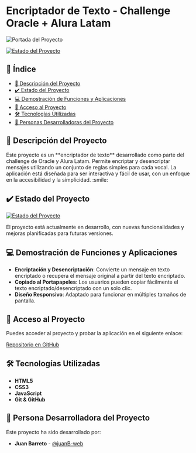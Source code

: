 # Encriptador de Texto - Challenge Oracle + Alura Latam

![Portada del Proyecto](ruta/a/tu-imagen-de-portada.png)

[![Estado del Proyecto](https://img.shields.io/badge/Estado-Finalizado-brightgreen)]()

## :bookmark_tabs: Índice
- [:book: Descripción del Proyecto](#-descripción-del-proyecto)
- [:heavy_check_mark: Estado del Proyecto](#-estado-del-proyecto)
- [:computer: Demostración de Funciones y Aplicaciones](#-demostración-de-funciones-y-aplicaciones)
- [:link: Acceso al Proyecto](#-acceso-al-proyecto)
- [:hammer_and_wrench: Tecnologías Utilizadas](#-tecnologías-utilizadas)
- [:man: Personas Desarrolladoras del Proyecto](#-personas-desarrolladoras-del-proyecto)

## 📖 Descripción del Proyecto
<p>Este proyecto es un **encriptador de texto** desarrollado como parte del challenge de Oracle y Alura Latam. Permite encriptar y
desencriptar mensajes utilizando un conjunto de reglas simples para cada vocal. La aplicación está diseñada para ser interactiva y fácil de usar, con un enfoque en la accesibilidad y la simplicidad. :smile:</p>

## :heavy_check_mark: Estado del Proyecto

[![Estado del Proyecto](https://img.shields.io/badge/Estado-Finalizado-brightgreen)]()

El proyecto está actualmente en desarrollo, con nuevas funcionalidades y mejoras planificadas para futuras versiones.

## :computer: Demostración de Funciones y Aplicaciones

- **Encriptación y Desencriptación**: Convierte un mensaje en texto encriptado o recupera el mensaje original a partir del texto encriptado.
- **Copiado al Portapapeles**: Los usuarios pueden copiar fácilmente el texto encriptado/desencriptado con un solo clic.
- **Diseño Responsivo**: Adaptado para funcionar en múltiples tamaños de pantalla.

## :link: Acceso al Proyecto

Puedes acceder al proyecto y probar la aplicación en el siguiente enlace:

[Repositorio en GitHub](https://github.com/JuanB-web/encriptador-alura.git)

## :hammer_and_wrench: Tecnologías Utilizadas

- **HTML5**
- **CSS3**
- **JavaScript**
- **Git & GitHub**

## :man: Persona Desarrolladora del Proyecto

Este proyecto ha sido desarrollado por:
- **Juan Barreto** - [@juanB-web](https://github.com/JuanB-web)
